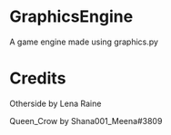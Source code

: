 # GraphicsEngine
 A game engine made using graphics.py
 
# Credits
Otherside by Lena Raine

Queen_Crow by Shana001_Meena#3809
